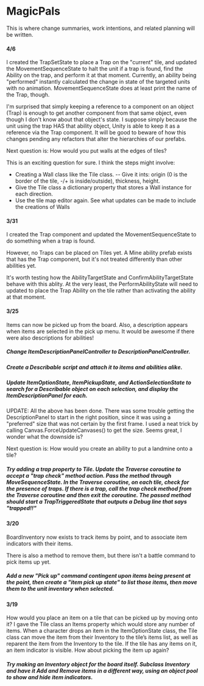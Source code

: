 # MagicPals
This is where change summaries, work intentions, and related planning will be written.

#### 4/6
I created the TrapSetState to place a Trap on the "current" tile, and updated the MovementSequenceState to halt the unit if a trap is found, find the Ability on the trap, and perform it at that moment. Currently, an ability being "performed" instantly calculated the change in state of the targeted units with no animation. MovementSequenceState does at least print the name of the Trap, though.

I'm surprised that simply keeping a reference to a component on an object (Trap) is enough to get another component from that same object, even though I don't know about that object's state. I suppose simply because the unit using the trap HAS that ability object, Unity is able to keep it as a reference via the Trap component. It will be good to beware of how this changes pending any refactors that alter the hierarchies of our prefabs.

Next question is: How would you put walls at the edges of tiles?

This is an exciting question for sure. I think the steps might involve:
- Creating a Wall class like the Tile class.
-- Give it ints: origin (0 is the border of the tile, -/+ is inside/outside), thickness, height.
- Give the Tile class a dictionary property that stores a Wall instance for each direction.
- Use the tile map editor again. See what updates can be made to include the creations of Walls


#### 3/31
I created the Trap component and updated the MovementSequenceState to do something when a trap is found.

However, no Traps can be placed on Tiles yet. A Mine ability prefab exists that has the Trap component, but it's not treated differently than other abilities yet.

It's worth testing how the AbilityTargetState and ConfirmAbilityTargetState behave with this ablity. At the very least, the PerformAbilityState will need to updated to place the Trap Ability on the tile rather than activating the ability at that moment.

#### 3/25
Items can now be picked up from the board.
Also, a description appears when items are selected in the pick up menu.
It would be awesome if there were also descriptions for abilities!
##### Change ItemDescriptionPanelController to DescriptionPanelController.
##### Create a Describable script and attach it to items and abilities alike.
##### Update ItemOptionState, ItemPickupState, and ActionSelectionState to search for a Describable object on each selection, and display the ItemDescriptionPanel for each.

UPDATE: All the above has been done. There was some trouble getting the DescriptionPanel to start in the right position, since it was using a "preferred" size that was not certain by the first frame. I used a neat trick by calling Canvas.ForceUpdateCanvases() to get the size. Seems great, I wonder what the downside is?

Next question is: How would you create an ability to put a landmine onto a tile?

##### Try adding a trap property to Tile. Update the Traverse coroutine to accept a "trap check" method action. Pass the method through MoveSequenceState. In the Traverse coroutine, on each tile, check for the presence of traps. If there is a trap, call the trap check method from the Traverse coroutine and then exit the coroutine. The passed method should start a TrapTriggeredState that outputs a Debug line that says "trapped!!"

#### 3/20
BoardInventory now exists to track items by point, and to associate item indicators with their items.

There is also a method to remove them, but there isn't a battle command to pick items up yet.

##### Add a new "Pick up" command contingent upon items being present at the point, then create a "item pick up state" to list those items, then move them to the unit inventory when selected.

#### 3/19
How would you place an item on a tile that can be picked up by moving onto it?
I gave the Tile class an Items property which would store any number of items. When a character drops an item in the ItemOptionState class, the Tile class can move the item from their Inventory to the tile’s items list, as well as reparent the item from the Inventory to the tile. If the tile has any items on it, an item indicator is visible.
How about picking the item up again?

##### Try making an Inventory object for the board itself. Subclass Inventory and have it Add and Remove items in a different way, using an object pool to show and hide item indicators.
